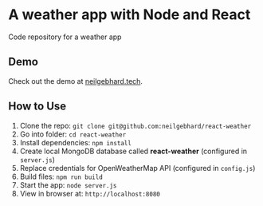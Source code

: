 # A weather app with Node and React

Code repository for a weather app

## Demo

Check out the demo at [neilgebhard.tech](neilgebhard.tech).

## How to Use

1. Clone the repo: `git clone git@github.com:neilgebhard/react-weather`
2. Go into folder: `cd react-weather`
3. Install dependencies: `npm install`
4. Create local MongoDB database called **react-weather** (configured in `server.js`)
5. Replace credentials for OpenWeatherMap API (configured in `config.js`)
6. Build files: `npm run build`
7. Start the app: `node server.js`
8. View in browser at: `http://localhost:8080`